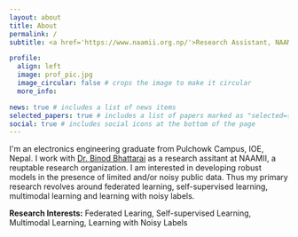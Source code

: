 ```yaml
---
layout: about
title: About
permalink: /
subtitle: <a href='https://www.naamii.org.np/'>Research Assistant, NAAMII</a>

profile:
  align: left
  image: prof_pic.jpg
  image_circular: false # crops the image to make it circular
  more_info: 

news: true # includes a list of news items
selected_papers: true # includes a list of papers marked as "selected={true}"
social: true # includes social icons at the bottom of the page
---
```

I'm an electronics engineering graduate from Pulchowk Campus, IOE, Nepal. I work with [Dr. Binod Bhattarai](https://scholar.google.com/citations?user=PDEi58sAAAAJ) as a research assitant at NAAMII, a reuptable research organization. I am interested in developing robust models in the presence of limited and/or noisy public data. Thus my primary research revolves around federated learning, self-supervised learning, multimodal learning and learning with noisy labels. 

<b>Research Interests:</b> Federated Learing, Self-supervised Learning, Multimodal Learning, Learning with Noisy Labels


